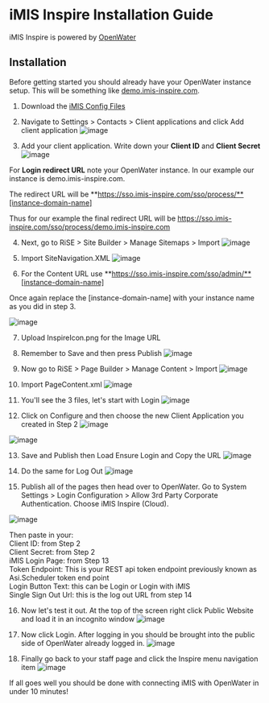 # iMIS Inspire Installation Guide

iMIS Inspire is powered by [OpenWater](https://www.getopenwater.com)

## Installation

Before getting started you should already have your OpenWater instance setup.  This will be something like [demo.imis-inspire.com](#).

1. Download the [iMIS Config Files](https://github.com/getopenwater/iMis.Inspire.Samples/blob/master/InitialConfig/InitialConfig.zip?raw=true)

2. Navigate to Settings > Contacts > Client applications and click Add client application
![image](https://user-images.githubusercontent.com/7950956/80551244-d92b2200-8990-11ea-82d9-d784919faa49.png)

3. Add your client application. Write down your **Client ID** and **Client Secret**
![image](https://user-images.githubusercontent.com/7950956/80551271-f2cc6980-8990-11ea-9b51-bb7cea0691cd.png)



For **Login redirect URL** note your OpenWater instance.  In our example our instance is demo.imis-inspire.com.  

  
The redirect URL will be **https://sso.imis-inspire.com/sso/process/**[instance-domain-name]  
  
Thus for our example the final redirect URL will be https://sso.imis-inspire.com/sso/process/demo.imis-inspire.com  
  
4. Next, go to RiSE > Site Builder > Manage Sitemaps > Import
![image](https://user-images.githubusercontent.com/7950956/80551312-11cafb80-8991-11ea-8725-04ff3501db87.png)

5.  Import SiteNavigation.XML
![image](https://user-images.githubusercontent.com/7950956/80551339-25766200-8991-11ea-9fe3-1b09c1304df9.png)

6. For the Content URL use **https://sso.imis-inspire.com/sso/admin/**[instance-domain-name]  
  
Once again replace the [instance-domain-name] with your instance name as you did in step 3.  

![image](https://user-images.githubusercontent.com/7950956/80551390-50f94c80-8991-11ea-8ea9-013a7c90b717.png)

7.  Upload InspireIcon.png for the Image URL  

8. Remember to Save and then press Publish
![image](https://user-images.githubusercontent.com/7950956/80551422-6bcbc100-8991-11ea-8286-e34d1d3292bb.png)  

9. Now go to RiSE > Page Builder > Manage Content > Import
![image](https://user-images.githubusercontent.com/7950956/80551483-99186f00-8991-11ea-9a63-0794c79b8809.png)

10. Import PageContent.xml
![image](https://user-images.githubusercontent.com/7950956/80551570-dbda4700-8991-11ea-8102-57c01775a21d.png)

11. You'll see the 3 files, let's start with Login
![image](https://user-images.githubusercontent.com/7950956/80551588-ea286300-8991-11ea-8522-61cf40fd299b.png)


12. Click on Configure and then choose the new Client Application you created in Step 2
![image](https://user-images.githubusercontent.com/7950956/80551617-07f5c800-8992-11ea-8b0b-8b6d2ed7fc1b.png)

![image](https://user-images.githubusercontent.com/7950956/80551623-12b05d00-8992-11ea-8c7d-fed125cd2cf8.png)  

13. Save and Publish then Load Ensure Login and Copy the URL
![image](https://user-images.githubusercontent.com/7950956/80551661-35427600-8992-11ea-801a-25316911fb1c.png)

14. Do the same for Log Out
![image](https://user-images.githubusercontent.com/7950956/80551690-55723500-8992-11ea-8803-0e5327492beb.png)

15. Publish all of the pages then head over to OpenWater.  Go to System Settings > Login Configuration > Allow 3rd Party Corporate Authentication.  Choose iMIS Inspire (Cloud).

![image](https://user-images.githubusercontent.com/7950956/80551710-6753d800-8992-11ea-86dc-7eeb051f8ca8.png)  
  
Then paste in your:  
Client ID: from Step 2  
Client Secret: from Step 2  
iMIS Login Page: from Step 13  
Token Endpoint: This is your REST api token endpoint previously known as Asi.Scheduler token end point  
Login Button Text: this can be Login or Login with iMIS  
Single Sign Out Url: this is the log out URL from step 14  

16. Now let's test it out.  At the top of the screen right click Public Website and load it in an incognito window
![image](https://user-images.githubusercontent.com/7950956/80551720-7044a980-8992-11ea-81ca-dc9be6ef4390.png)  

17. Now click Login.  After logging in you should be brought into the public side of OpenWater already logged in.
![image](https://user-images.githubusercontent.com/7950956/80551733-79ce1180-8992-11ea-8728-ffabdef1bf65.png)


18. Finally go back to your staff page and click the Inspire menu navigation item
![image](https://user-images.githubusercontent.com/7950956/80551756-8d797800-8992-11ea-94c1-a58ab2ef1cf1.png)

If all goes well you should be done with connecting iMIS with OpenWater in under 10 minutes!

